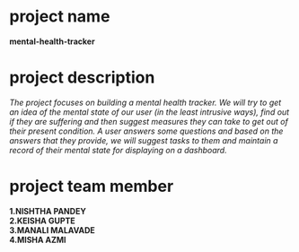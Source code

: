 # project name
**mental-health-tracker**
# project description
_The project focuses on building a mental health tracker. We will try to get an idea of the mental state of our user (in the least intrusive ways), find out if they are suffering and then suggest measures they can take to get out of their present condition. A user answers some questions and based on the answers that they provide, we will suggest tasks to them and maintain a record of their mental state for displaying on a dashboard._
# project team member
**1.NISHTHA PANDEY**<br />
**2.KEISHA GUPTE**<br />
**3.MANALI MALAVADE**<br />
**4.MISHA AZMI**<br />
